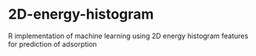 # 2D-energy-histogram
R implementation of machine learning using 2D energy histogram features for prediction of adsorption
